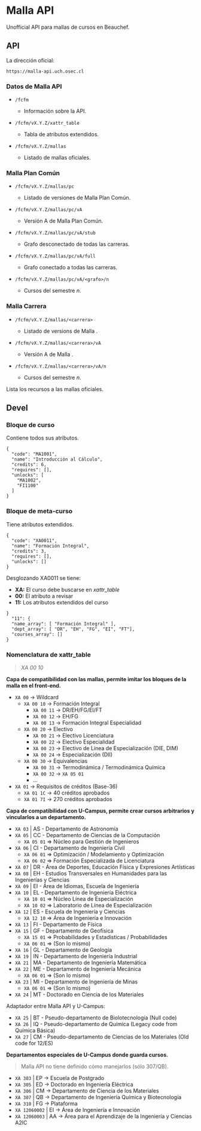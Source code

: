 # Malla API

Unofficial API para mallas de cursos en Beauchef.

## API

La dirección oficial:
```
https://malla-api.uch.osec.cl
```

### Datos de Malla API

* `/fcfm`
  * Información sobre la API.

* `/fcfm/vX.Y.Z/xattr_table`
   * Tabla de atributos extendidos.

* `/fcfm/vX.Y.Z/mallas`
  * Listado de mallas oficiales.

### Malla Plan Común

* `/fcfm/vX.Y.Z/mallas/pc`
  * Listado de versiones de Malla Plan Común.

* `/fcfm/vX.Y.Z/mallas/pc/vA`
  * Versión A de Malla Plan Común.

* `/fcfm/vX.Y.Z/mallas/pc/vA/stub`
  * Grafo desconectado de todas las carreras.

* `/fcfm/vX.Y.Z/mallas/pc/vA/full`
  * Grafo conectado a todas las carreras.

* `/fcfm/vX.Y.Z/mallas/pc/vA/<grafo>/n`
  * Cursos del semestre *n*.

### Malla Carrera

* `/fcfm/vX.Y.Z/mallas/<carrera>`
  * Listado de versions de Malla *<carrera>*.

* `/fcfm/vX.Y.Z/mallas/<carrera>/vA`
  * Versión A de Malla *<carrera>*.

* `/fcfm/vX.Y.Z/mallas/<carrera>/vA/n`
  * Cursos del semestre *n*.

Lista los recursos a las mallas oficiales.

## Devel

### Bloque de curso

Contiene todos sus atributos.

```
{
  "code": "MA1001",
  "name": "Introducción al Cálculo",
  "credits": 6,
  "requires": [],
  "unlocks": [
    "MA1002",
    "FI1100"
  ]
}
```

### Bloque de meta-curso

Tiene atributos extendidos.

```
{
  "code": "XA0011",
  "name": "Formación Integral",
  "credits": 3,
  "requires": [],
  "unlocks": []
}
```

Desglozando XA0011 se tiene:

* **XA:** El curso debe buscarse en *xattr_table*
* **00:** El atributo a revisar
* **11:** Los atributos extendidos del curso

```
}
  "11": {
  "name_array": [ "Formación Integral" ],
  "dept_array": [ "DR", "EH", "FG", "EI", "FT"],
  "courses_array": []
}
```

### Nomenclatura de xattr_table

> *XA 00 10*

**Capa de compatibilidad con las mallas, permite imitar los bloques de la malla en el front-end.**

* `XA 00` -> Wildcard
  * `XA 00 10` -> Formación Integral
    * `XA 00 11` -> DR/EH/FG/EI/FT
    * `XA 00 12` -> EH/FG
    * `XA 00 13` -> Formación Integral Especialidad
  * `XA 00 20` -> Electivo
    * `XA 00 21` -> Electivo Licenciatura
    * `XA 00 22` -> Electivo Especialidad
    * `XA 00 23` -> Electivo de Línea de Especialización (DIE, DIM)
    * `XA 00 24` -> Especialización (DII)
  * `XA 00 30` -> Equivalencias
    * `XA 00 31` -> Termodinámica / Termodinámica Química
    * `XA 00 32` -> `XA 05 01`
    * ...
* `XA 01` -> Requisitos de créditos (Base-36)
  * `XA 01 1C` ->  40 créditos aprobados
  * `XA 01 7I` -> 270 créditos aprobados

**Capa de compatibilidad con U-Campus, permite crear cursos arbitrarios y vincularlos a un departamento.**

* `XA 03` | AS - Departamento de Astronomía 
* `XA 05` | CC - Departamento de Ciencias de la Computación
  * `XA 05 01` => Núcleo para Gestión de Ingenieros
* `XA 06` | CI - Departamento de Ingeniería Civil
  * `XA 06 01` => Optimización / Modelamiento y Optimización
  * `XA 06 02` => Formación Especializada de Licenciatura
* `XA 07` | DR - Área de Deportes, Educación Física y Expresiones Artísticas
* `XA 08` | EH - Estudios Transversales en Humanidades para las Ingenierías y Ciencias
* `XA 09` | EI - Área de Idiomas, Escuela de Ingeniería
* `XA 10` | EL - Departamento de Ingeniería Eléctrica
  * `XA 10 01` => Núcleo Línea de Especialización
  * `XA 10 02` => Laboratorio de Línea de Especialización
* `XA 12` | ES - Escuela de Ingeniería y Ciencias
  * `XA 12 10` => Área de Ingeniería e Innovación
* `XA 13` | FI - Departamento de Física
* `XA 15` | GF - Departamento de Geofísica
  * `XA 15 01` => Probabilidades y Estadísticas / Probabilidades
  * `XA 06 01` => (Son lo mismo)
* `XA 16` | GL - Departamento de Geología
* `XA 19` | IN - Departamento de Ingeniería Industrial
* `XA 21` | MA - Departamento de Ingeniería Matemática
* `XA 22` | ME - Departamento de Ingeniería Mecánica
  * `XA 06 01` => (Son lo mismo)
* `XA 23` | MI - Departamento de Ingeniería de Minas
  * `XA 06 01` => (Son lo mismo)
* `XA 24` | MT - Doctorado en Ciencia de los Materiales

Adaptador entre Malla API y U-Campus:

* `XA 25` | BT - Pseudo-departamento de Biolotecnología (Null code)
* `XA 26` | IQ - Pseudo-departamento de Química (Legacy code from Química Básica)
* `XA 27` | CM - Pseudo-departamento de Ciencias de los Materiales (Old code for 12/ES)

**Departamentos especiales de U-Campus donde guarda cursos.**

> Malla API no tiene definido cómo manejarlos (sólo 307/QB).

* `XA 303` | EP -> Escuela de Postgrado 
* `XA 305` | ED -> Doctorado en Ingeniería Eléctrica
* `XA 306` | CM -> Departamento de Ciencia de los Materiales
* `XA 307` | QB -> Departamento de Ingeniería Química y Biotecnología
* `XA 310` | FG -> Plataforma
* `XA 12060002` | EI -> Área de Ingeniería e Innovación 
* `XA 12060003` | AA -> Área para el Aprendizaje de la Ingeniería y Ciencias A2IC
